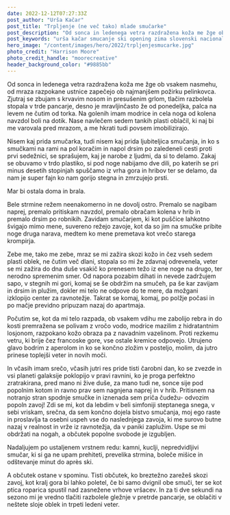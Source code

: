 ```yaml
---
date: 2022-12-12T07:27:33Z
post_author: "Urša Kačar"
post_title: "Trpljenje (ne več tako) mlade smučarke"
post_description: "Od sonca in ledenega vetra razdražena koža me žge ob vsakem nasmehu, od mraza razpokane ustnice zapečejo ob najmanjšem požirku pelinkovca. Zjutraj se zbujam s krvavim nosom in presušenim grlom, tlačim razbolela stopala v trde pancarje, desno je mravljinčasto že od ponedeljka, palca na levem ne čutim od torka."
post_keywords: "urša kačar smucanje ski opening zima slovenski nacionalni sport"
hero_image: "/content/images/hero/2022/trpljenjesmucarke.jpg"
photo_credit: "Harrison Moore"
photo_credit_handle: "moorecreative"
header_background_color: "#9885bb"
---
```


Od sonca in ledenega vetra razdražena koža me žge ob vsakem nasmehu, od mraza razpokane ustnice zapečejo ob najmanjšem požirku pelinkovca. Zjutraj se zbujam s krvavim nosom in presušenim grlom, tlačim razbolela stopala v trde pancarje, desno je mravljinčasto že od ponedeljka, palca na levem ne čutim od torka. Na golenih imam modrice in cela noga od kolena navzdol boli na dotik. Nase navlečem sedem tankih plasti oblačil, ki naj bi me varovala pred mrazom, a me hkrati tudi povsem imobilizirajo.

Nisem kaj prida smučarka, tudi nisem kaj prida ljubiteljica smučanja, in ko s smučkami na rami na pol koračim in napol drsim po zaledeneli cesti proti prvi sedežnici, se sprašujem, kaj je narobe z ljudmi, da si to delamo. Zakaj se obuvamo v trdo plastiko, si pod noge nabijamo dve dili, po katerih se pri minus desetih stopinjah spuščamo iz vrha gora in hribov ter se delamo, da nam je super fajn ko nam gorijo stegna in zmrzujejo prsti.

Mar bi ostala doma in brala.

Bele strmine režem neenakomerno in ne dovolj ostro. Premalo se nagibam naprej, premalo pritiskam navzdol, premalo obračam kolena v hrib in premalo drsim po robnikih. Zavidam smučarjem, ki kot puščice lahkotno švigajo mimo mene, suvereno režejo zavoje, kot da so jim na smučke pribite noge druga narava, medtem ko mene premetava kot vrečo starega krompirja.

Zebe me, tako me zebe, mraz se mi zažira skozi kožo in čez vseh sedem plasti oblek, ne čutim več dlani, stopala so mi že zdavnaj odrevenela, veter se mi zažira do dna duše vsakič ko prenesem težo iz ene noge na drugo, ter nerodno spremenim smer. Od napora pozabim dihati in nevede zadržujem sapo, v stegnih mi gori, komaj se še obdržim na smučeh, pa še kar zavijam in drsim in plužim, dokler mi telo ne odpove do te mere, da možgani izklopijo center za ravnotežje. Takrat se komaj, komaj, po polžje počasi in po mačje previdno pripuzam nazaj do apartmaja.

Počutim se, kot da mi telo razpada, ob vsakem vdihu me zabolijo rebra in do kosti premražena se polivam z vročo vodo, modrice mazilim z hidratantnim losjonom, razpokano kožo obraza pa z navadnim vazelinom. Proti rezkemu vetru, ki brije čez francoske gore, vse ostale kremice odpovejo. Utrujeno glavo bodrim z aperolom in ko se končno zložim v posteljo, molim, da jutro prinese toplejši veter in novih moči.

In včasih imam srečo, včasih jutri res pride tisti čarobni dan, ko se zvezde in vsi planeti galaksije poklopijo v pravi ravnini, ko je proga perfektno zratrakirana, pred mano ni žive duše, za mano tudi ne, sonce sije pod popolnim kotom in ravno prav sem nagnjena naprej in v hrib. Pritisnem na notranjo stran spodnje smučke in iznenada sem priča čudežu- odvozim popoln zavoj! Zdi se mi, kot da lebdim v beli simfoniji steptanega snega, v sebi vriskam, srečna, da sem končno dojela bistvo smučanja, moj ego raste in proslavlja ta osebni uspeh vse do naslednjega zavoja, ki me surovo butne nazaj v realnost in vrže iz ravnotežja, da v paniki zaplužim. Uspe se mi obdržati na nogah, a občutek popolne svobode je izgubljen.

Nadaljujem po ustaljenem vrstnem redu: kamni, kuclji, nepredvidljivi smučar, ki si ga ne upam prehiteti, prevelika strmina, boleče mišice in odštevanje minut do après ski.

A občutek ostane v spominu. Tisti občutek, ko breztežno zarežeš skozi zavoj, kot kralj gora bi lahko poletel, če bi samo dvignil obe smuči, ter se kot ptica roparica spustil nad zasnežene vrhove vršacev. In za ti dve sekundi na sezono mi je vredno tlačiti razbolele gležnje v pretrde pancarje, se oblačiti v neštete sloje oblek in trpeti ledeni veter.
